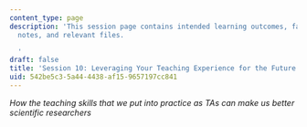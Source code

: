 ```yaml
---
content_type: page
description: 'This session page contains intended learning outcomes, facilitation
  notes, and relevant files.

  '
draft: false
title: 'Session 10: Leveraging Your Teaching Experience for the Future'
uid: 542be5c3-5a44-4438-af15-9657197cc841
---
```

*How the teaching skills that we put into practice as TAs can make us better scientific researchers*